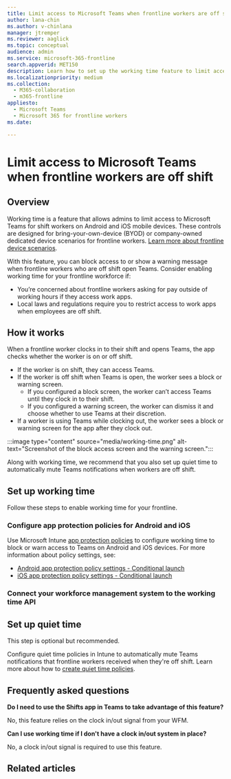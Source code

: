 ```yaml
---
title: Limit access to Microsoft Teams when frontline workers are off shift
author: lana-chin
ms.author: v-chinlana
manager: jtremper
ms.reviewer: aaglick
ms.topic: conceptual
audience: admin
ms.service: microsoft-365-frontline
search.appverid: MET150
description: Learn how to set up the working time feature to limit access to Teams when frontline workers are off shift.  
ms.localizationpriority: medium
ms.collection: 
  - M365-collaboration
  - m365-frontline
appliesto: 
  - Microsoft Teams
  - Microsoft 365 for frontline workers
ms.date:

---
```


# Limit access to Microsoft Teams when frontline workers are off shift

## Overview

Working time is a feature that allows admins to limit access to Microsoft Teams for shift workers on Android and iOS mobile devices. These controls are designed for bring-your-own-device (BYOD) or company-owned dedicated device scenarios for frontline workers. [Learn more about frontline device scenarios](flw-devices.md#deployment-models).

With this feature, you can block access to or show a warning message when frontline workers who are off shift open Teams. Consider enabling working time for your frontline workforce if:

- You’re concerned about frontline workers asking for pay outside of working hours if they access work apps.
- Local laws and regulations require you to restrict access to work apps when employees are off shift.

## How it works

When a frontline worker clocks in to their shift and opens Teams, the app checks whether the worker is on or off shift.

- If the worker is on shift, they can access Teams.
- If the worker is off shift when Teams is open, the worker sees a block or warning screen.
  - If you configured a block screen, the worker can’t access Teams until they clock in to their shift.
  - If you configured a warning screen, the worker can dismiss it and choose whether to use Teams at their discretion.
- If a worker is using Teams while clocking out, the worker sees a block or warning screen for the app after they clock out.

:::image type="content" source="media/working-time.png" alt-text="Screenshot of the block access screen and the warning screen.":::

Along with working time, we recommend that you also set up quiet time to automatically mute Teams notifications when workers are off shift.

## Set up working time

Follow these steps to enable working time for your frontline.

### Configure app protection policies for Android and iOS

Use Microsoft Intune [app protection policies](/mem/intune/apps/app-protection-policies) to configure working time to block or warn access to Teams on Android and iOS devices. For more information about policy settings, see:

- [Android app protection policy settings - Conditional launch](/mem/intune/apps/app-protection-policy-settings-android#conditional-launch)
- [iOS app protection policy settings - Conditional launch](/mem/intune/apps/app-protection-policy-settings-ios#conditional-launch)

### Connect your workforce management system to the working time API

## Set up quiet time

This step is optional but recommended.

Configure quiet time policies in Intune to automatically mute Teams notifications that frontline workers received when they're off shift. Learn more about how to [create quiet time policies](/mem/intune/apps/apps-quiet-time-policies).

## Frequently asked questions

**Do I need to use the Shifts app in Teams to take advantage of this feature?**

No, this feature relies on the clock in/out signal from your WFM.

**Can I use working time if I don't have a clock in/out system in place?**

No, a clock in/out signal is required to use this feature.

## Related articles
